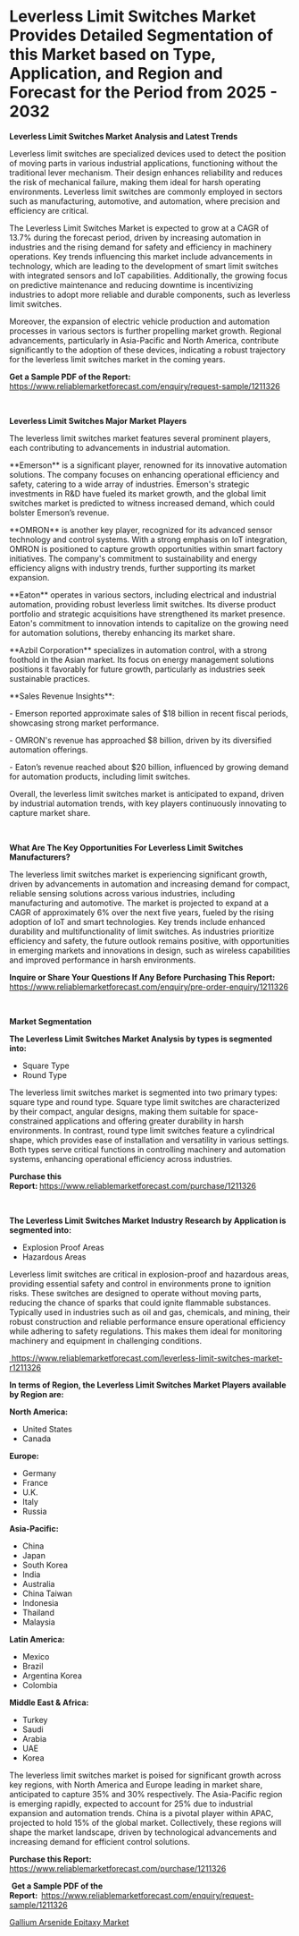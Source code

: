 <p><h1>Leverless Limit Switches Market Provides Detailed Segmentation of this Market based on Type, Application, and Region and Forecast for the Period from 2025 - 2032</h1></p><p><strong>Leverless Limit Switches Market Analysis and Latest Trends</strong></p>
<p><p>Leverless limit switches are specialized devices used to detect the position of moving parts in various industrial applications, functioning without the traditional lever mechanism. Their design enhances reliability and reduces the risk of mechanical failure, making them ideal for harsh operating environments. Leverless limit switches are commonly employed in sectors such as manufacturing, automotive, and automation, where precision and efficiency are critical.</p><p>The Leverless Limit Switches Market is expected to grow at a CAGR of 13.7% during the forecast period, driven by increasing automation in industries and the rising demand for safety and efficiency in machinery operations. Key trends influencing this market include advancements in technology, which are leading to the development of smart limit switches with integrated sensors and IoT capabilities. Additionally, the growing focus on predictive maintenance and reducing downtime is incentivizing industries to adopt more reliable and durable components, such as leverless limit switches.</p><p>Moreover, the expansion of electric vehicle production and automation processes in various sectors is further propelling market growth. Regional advancements, particularly in Asia-Pacific and North America, contribute significantly to the adoption of these devices, indicating a robust trajectory for the leverless limit switches market in the coming years.</p></p>
<p><strong>Get a Sample PDF of the Report:&nbsp;</strong> <a href="https://www.reliablemarketforecast.com/enquiry/request-sample/1211326?utm_campaign=3055&utm_medium=2&utm_source=Github&utm_content=ia&utm_term=24032025&utm_id=leverless-limit-switches">https://www.reliablemarketforecast.com/enquiry/request-sample/1211326</a></p>
<p>&nbsp;</p>
<p><strong>Leverless Limit Switches Major Market Players</strong></p>
<p><p>The leverless limit switches market features several prominent players, each contributing to advancements in industrial automation. </p><p>**Emerson** is a significant player, renowned for its innovative automation solutions. The company focuses on enhancing operational efficiency and safety, catering to a wide array of industries. Emerson's strategic investments in R&D have fueled its market growth, and the global limit switches market is predicted to witness increased demand, which could bolster Emerson’s revenue.</p><p>**OMRON** is another key player, recognized for its advanced sensor technology and control systems. With a strong emphasis on IoT integration, OMRON is positioned to capture growth opportunities within smart factory initiatives. The company's commitment to sustainability and energy efficiency aligns with industry trends, further supporting its market expansion.</p><p>**Eaton** operates in various sectors, including electrical and industrial automation, providing robust leverless limit switches. Its diverse product portfolio and strategic acquisitions have strengthened its market presence. Eaton's commitment to innovation intends to capitalize on the growing need for automation solutions, thereby enhancing its market share.</p><p>**Azbil Corporation** specializes in automation control, with a strong foothold in the Asian market. Its focus on energy management solutions positions it favorably for future growth, particularly as industries seek sustainable practices.</p><p>**Sales Revenue Insights**: </p><p>- Emerson reported approximate sales of $18 billion in recent fiscal periods, showcasing strong market performance. </p><p>- OMRON's revenue has approached $8 billion, driven by its diversified automation offerings.</p><p>- Eaton’s revenue reached about $20 billion, influenced by growing demand for automation products, including limit switches.</p><p>Overall, the leverless limit switches market is anticipated to expand, driven by industrial automation trends, with key players continuously innovating to capture market share.</p></p>
<p>&nbsp;</p>
<p><strong>What Are The Key Opportunities For Leverless Limit Switches Manufacturers?</strong></p>
<p><p>The leverless limit switches market is experiencing significant growth, driven by advancements in automation and increasing demand for compact, reliable sensing solutions across various industries, including manufacturing and automotive. The market is projected to expand at a CAGR of approximately 6% over the next five years, fueled by the rising adoption of IoT and smart technologies. Key trends include enhanced durability and multifunctionality of limit switches. As industries prioritize efficiency and safety, the future outlook remains positive, with opportunities in emerging markets and innovations in design, such as wireless capabilities and improved performance in harsh environments.</p></p>
<p><strong>Inquire or Share Your Questions If Any Before Purchasing This Report:</strong> <a href="https://www.reliablemarketforecast.com/enquiry/pre-order-enquiry/1211326?utm_campaign=3055&utm_medium=2&utm_source=Github&utm_content=ia&utm_term=24032025&utm_id=leverless-limit-switches">https://www.reliablemarketforecast.com/enquiry/pre-order-enquiry/1211326</a></p>
<p>&nbsp;</p>
<p><strong>Market Segmentation</strong></p>
<p><strong>The Leverless Limit Switches Market Analysis by types is segmented into:</strong></p>
<p><ul><li>Square Type</li><li>Round Type</li></ul></p>
<p><p>The leverless limit switches market is segmented into two primary types: square type and round type. Square type limit switches are characterized by their compact, angular designs, making them suitable for space-constrained applications and offering greater durability in harsh environments. In contrast, round type limit switches feature a cylindrical shape, which provides ease of installation and versatility in various settings. Both types serve critical functions in controlling machinery and automation systems, enhancing operational efficiency across industries.</p></p>
<p><strong>Purchase this Report:&nbsp;</strong><a href="https://www.reliablemarketforecast.com/purchase/1211326?utm_campaign=3055&utm_medium=2&utm_source=Github&utm_content=ia&utm_term=24032025&utm_id=leverless-limit-switches">https://www.reliablemarketforecast.com/purchase/1211326</a></p>
<p>&nbsp;</p>
<p><strong>The Leverless Limit Switches Market Industry Research by Application is segmented into:</strong></p>
<p><ul><li>Explosion Proof Areas</li><li>Hazardous Areas</li></ul></p>
<p><p>Leverless limit switches are critical in explosion-proof and hazardous areas, providing essential safety and control in environments prone to ignition risks. These switches are designed to operate without moving parts, reducing the chance of sparks that could ignite flammable substances. Typically used in industries such as oil and gas, chemicals, and mining, their robust construction and reliable performance ensure operational efficiency while adhering to safety regulations. This makes them ideal for monitoring machinery and equipment in challenging conditions.</p></p>
<p><a href="https://www.reliablemarketforecast.com/leverless-limit-switches-market-r1211326?utm_campaign=3055&utm_medium=2&utm_source=Github&utm_content=ia&utm_term=24032025&utm_id=leverless-limit-switches">&nbsp;https://www.reliablemarketforecast.com/leverless-limit-switches-market-r1211326</a></p>
<p><strong>In terms of Region, the Leverless Limit Switches Market Players available by Region are:</strong></p>
<p>
    <p> <strong> North America: </strong>
        <ul>
            <li>United States</li>
            <li>Canada</li>
        </ul>
        </p> 
    <p> <strong> Europe: </strong>
        <ul>
            <li>Germany</li>
            <li>France</li>
            <li>U.K.</li>
            <li>Italy</li>
            <li>Russia</li>
        </ul>
        </p> 
    <p> <strong> Asia-Pacific: </strong>
        <ul>
            <li>China</li>
            <li>Japan</li>
            <li>South Korea</li>
            <li>India</li>
            <li>Australia</li>
            <li>China Taiwan</li>
            <li>Indonesia</li>
            <li>Thailand</li>
            <li>Malaysia</li>
        </ul>
        </p> 
    <p> <strong> Latin America: </strong>
        <ul>
            <li>Mexico</li>
            <li>Brazil</li>
            <li>Argentina Korea</li>
            <li>Colombia</li>
        </ul>
        </p> 
    <p> <strong> Middle East & Africa: </strong>
        <ul>
            <li>Turkey</li>
            <li>Saudi</li>
            <li>Arabia</li>
            <li>UAE</li>
            <li>Korea</li>
        </ul>
    </p>
    </p>
<p><p>The leverless limit switches market is poised for significant growth across key regions, with North America and Europe leading in market share, anticipated to capture 35% and 30% respectively. The Asia-Pacific region is emerging rapidly, expected to account for 25% due to industrial expansion and automation trends. China is a pivotal player within APAC, projected to hold 15% of the global market. Collectively, these regions will shape the market landscape, driven by technological advancements and increasing demand for efficient control solutions.</p></p>
<p><strong>Purchase this Report: </strong><a href="https://www.reliablemarketforecast.com/purchase/1211326?utm_campaign=3055&utm_medium=2&utm_source=Github&utm_content=ia&utm_term=24032025&utm_id=leverless-limit-switches">https://www.reliablemarketforecast.com/purchase/1211326</a></p>
<p>&nbsp;<strong>Get a Sample PDF of the Report:&nbsp;&nbsp;</strong><a href="https://www.reliablemarketforecast.com/enquiry/request-sample/1211326?utm_campaign=3055&utm_medium=2&utm_source=Github&utm_content=ia&utm_term=24032025&utm_id=leverless-limit-switches">https://www.reliablemarketforecast.com/enquiry/request-sample/1211326</a></p>
<p><strong></strong></p>
<p><p><a href="https://github.com/baetahassaz6/Market-Research-Report-List-1/blob/main/gallium-arsenide-epitaxy-market.md?utm_campaign=3055&utm_medium=2&utm_source=Github&utm_content=ia&utm_term=24032025&utm_id=leverless-limit-switches">Gallium Arsenide Epitaxy Market</a></p></p>